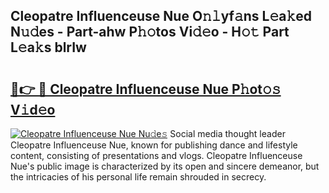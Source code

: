 ## Cleopatre Influenceuse Nue O𝚗𝚕yf𝚊ns L𝚎a𝚔ed N𝚞𝚍es - Part-ahw P𝚑𝚘tos Vi𝚍𝚎o - H𝚘𝚝 Part L𝚎a𝚔s blrIw

# <h2><a href="http://kf5lr9a.oniu.top/?m=Cleopatre+Influenceuse+Nue">🔗👉 🔴 Cleopatre Influenceuse Nue P𝚑ot𝚘𝚜 V𝚒d𝚎o</a></h2>

[![Cleopatre Influenceuse Nue Nu𝚍e𝚜](https://i.imgur.com/0qMVB7G.gif)](http://kf5lr9a.oniu.top/?m=Cleopatre+Influenceuse+Nue)
Social media thought leader Cleopatre Influenceuse Nue, known for publishing dance and lifestyle content, consisting of presentations and vlogs. Cleopatre Influenceuse Nue's public image is characterized by its open and sincere demeanor, but the intricacies of his personal life remain shrouded in secrecy.  
